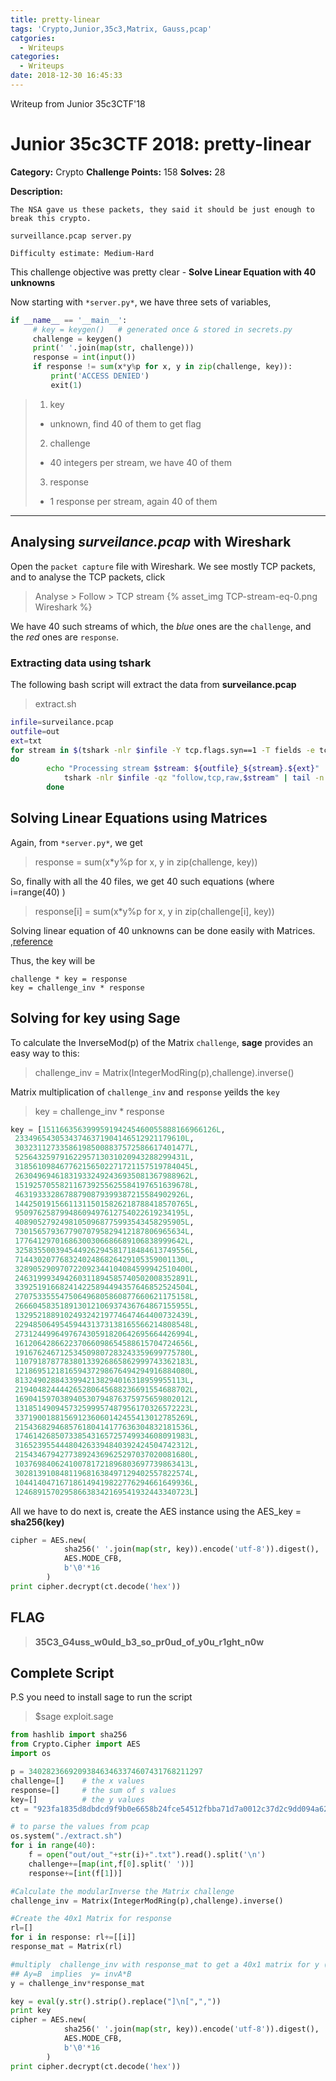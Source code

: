 ```yaml
---
title: pretty-linear
tags: 'Crypto,Junior,35c3,Matrix, Gauss,pcap'
catgories:
  - Writeups
categories:
  - Writeups
date: 2018-12-30 16:45:33
---
```

Writeup from Junior 35c3CTF'18
# Junior 35c3CTF 2018: pretty-linear

**Category:** Crypto
**Challenge Points:** 158 
**Solves:** 28

**Description:**
```
The NSA gave us these packets, they said it should be just enough to break this crypto.

surveillance.pcap server.py

Difficulty estimate: Medium-Hard
```

This challenge objective was pretty clear - **Solve Linear Equation with 40 unknowns**

Now starting with  `*server.py*`, we have three sets of variables, 
```python
if __name__ == '__main__':
     # key = keygen()   # generated once & stored in secrets.py
     challenge = keygen()
     print(' '.join(map(str, challenge)))
     response = int(input())
     if response != sum(x*y%p for x, y in zip(challenge, key)):
         print('ACCESS DENIED')
         exit(1)
```

>1. key
>- unknown, find 40 of them to get flag
>2. challenge
>- 40 integers per stream, we have 40 of them
>3. response
>- 1 response per stream, again 40 of them

----------
## Analysing *surveilance.pcap* with Wireshark
Open the `packet capture` file with Wireshark. We see mostly TCP packets, and to analyse the TCP packets, click 
>Analyse > Follow > TCP stream
{% asset_img TCP-stream-eq-0.png Wireshark %}

We have 40 such streams of which, the *blue* ones are the `challenge`, and the *red* ones are `response`.

### Extracting data using tshark
The following bash script will extract the data from **surveilance.pcap**
>extract.sh
```bash
infile=surveilance.pcap
outfile=out
ext=txt
for stream in $(tshark -nlr $infile -Y tcp.flags.syn==1 -T fields -e tcp.stream | sort -n | uniq | sed 's/\r//')
do
        echo "Processing stream $stream: ${outfile}_${stream}.${ext}"
            tshark -nlr $infile -qz "follow,tcp,raw,$stream" | tail -n +7 | sed 's/^\s\+//g' | xxd -r -p > ${outfile}_${stream}.${ext}
        done
```

## Solving Linear Equations using Matrices 
Again, from `*server.py*`, we get
> response = sum(x*y%p for x, y in zip(challenge, key))

So, finally with all the 40 files, we get 40 such equations (where i=range(40) )
> response[i] = sum(x*y%p for x, y in zip(challenge[i], key))

Solving linear equation of 40 unknowns can be done easily with Matrices.
[,reference](https://www.mathsisfun.com/algebra/systems-linear-equations-matrices.html)

Thus, the key will be 
```sage
challenge * key = response
key = challenge_inv * response 
```

## Solving for key using Sage
To calculate the InverseMod(p) of the Matrix `challenge`, **sage** provides an easy way to this:
>challenge_inv = Matrix(IntegerModRing(p),challenge).inverse()

Matrix multiplication of `challenge_inv` and `response` yeilds the `key`
> key = challenge_inv * response

```python
key = [151166356399959194245460055888166966126L,
 23349654305343746371904146512921179610L,
 303231127335861985008837572586617401477L,
 52564325979162295713031020943288299431L,
 318561098467762156502271721157519784045L,
 263049694618319332492436935081367988962L,
 151925705582116739255625584197651639678L,
 46319333286788790879399387215584902926L,
 144250191566113115015826218788418570765L,
 95097625879948609497612754022619234195L,
 40890527924981050968775993543458295905L,
 73015657936779070795829412187806965634L,
 17764129701686300306686689106838999642L,
 325835500394544926294581718484613749556L,
 71443020776832402486826429105359001130L,
 328905290970722092344104084599942510400L,
 246319993494260311894585740502008352891L,
 339251916682414225894494357646852524504L,
 270753355547506496805860877660621175158L,
 266604583518913012106937436764867155955L,
 132952188910249324219774647464400732439L,
 229485064954594431373138165566214808548L,
 273124499649767430591820642695664426994L,
 161206428662237066098654588615704724656L,
 191676246712534509807283243359699775780L,
 110791878778380133926865862999743362183L,
 121869512181659437298676494294916884080L,
 81324902884339942138294016318959955113L,
 219404824444265280645688236691554688702L,
 169041597038940530794876375975659802012L,
 131851490945732599957487956170326572223L,
 337190018815691236060142455413012785269L,
 215436829468576180414177636304832181536L,
 174614268507338543165725749934608091983L,
 316523955444804263394840392424504742312L,
 215434679427738924369625297037020081680L,
 103769840624100781721896803697739863413L,
 302813910848119681638497129402557822574L,
 104414047167186149419822776294661649936L,
 124689157029586638342169541932443340723L]
 ```

All we have to do next is, create the AES instance using the AES_key = **sha256(key)** 
```python
cipher = AES.new(
            sha256(' '.join(map(str, key)).encode('utf-8')).digest(),
            AES.MODE_CFB,
            b'\0'*16
        )
print cipher.decrypt(ct.decode('hex'))
```

## FLAG
>**35C3_G4uss_w0uld_b3_so_pr0ud_of_y0u_r1ght_n0w** 

## Complete Script
P.S you need to install sage to run the script 
>$sage exploit.sage

```python
from hashlib import sha256
from Crypto.Cipher import AES
import os

p = 340282366920938463463374607431768211297
challenge=[]    # the x values
response=[]     # the sum of s values
key=[]          # the y values
ct = "923fa1835d8dbdcd9f9b0e6658b24fce54512fbba71d7a0012c37d2c9dd094a6278593d8d9f7a4aa9fecb66042"

# to parse the values from pcap
os.system("./extract.sh") 
for i in range(40):
    f = open("out/out_"+str(i)+".txt").read().split('\n')
    challenge+=[map(int,f[0].split(' '))]
    response+=[int(f[1])]

#Calculate the modularInverse the Matrix challenge
challenge_inv = Matrix(IntegerModRing(p),challenge).inverse()

#Create the 40x1 Matrix for response
rl=[]
for i in response: rl+=[[i]]
response_mat = Matrix(rl)

#multiply  challenge_inv with response_mat to get a 40x1 matrix for y (key)
## Ay=B  implies  y= invA*B
y = challenge_inv*response_mat

key = eval(y.str().strip().replace("]\n[",","))
print key
cipher = AES.new(
            sha256(' '.join(map(str, key)).encode('utf-8')).digest(),
            AES.MODE_CFB,
            b'\0'*16
        )
print cipher.decrypt(ct.decode('hex'))
```
